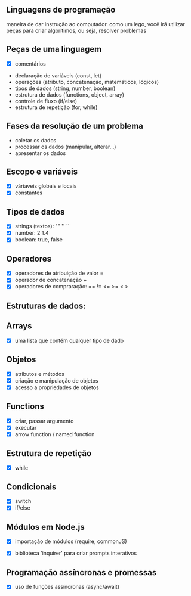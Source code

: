 ## Linguagens de programação

maneira de dar instrução ao computador.
como um lego, você irá utilizar peças para criar algoritimos, ou seja, resolver problemas

## Peças de uma linguagem

- [x] comentários
- declaração de variáveis (const, let)
- operações (atributo, concatenação, matemáticos, lógicos)
- tipos de dados (string, number, boolean)
- estrutura de dados (functions, object, array)
- controle de fluxo (if/else)
- estrutura de repetição (for, while)

## Fases da resolução de um problema

- coletar os dados
- processar os dados (manipular, alterar...)
- apresentar os dados

## Escopo e variáveis

- [x] váriaveis globais e locais
- [x] constantes

## Tipos de dados

- [x] strings (textos): ""  ''  ``
- [x] number: 2 1.4
- [x] boolean: true, false

## Operadores

- [x] operadores de atribuição de valor =
- [x] operador de concatenação +
- [x] operadores de compraração: == != <= >= < >

## Estruturas de dados:

## Arrays

- [x] uma lista que contém qualquer tipo de dado

## Objetos

- [x] atributos e métodos
- [x] criação e manipulação de objetos
- [x] acesso a propriedades de objetos

## Functions

- [x] criar, passar argumento
- [x] executar
- [x] arrow function / named function

## Estrutura de repetição

- [x] while

## Condicionais

- [x] switch
- [x] if/else

## Módulos em Node.js

- [x] importação de módulos (require, commonJS)
- [x] biblioteca 'inquirer' para criar prompts interativos


## Programação assíncronas e promessas

- [x] uso de funções assíncronas (async/await)
